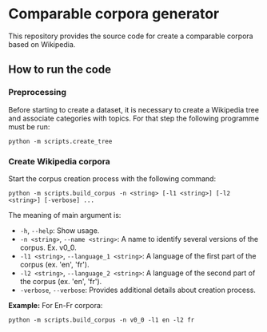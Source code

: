 # Comparable corpora generator
This repository provides the source code for create a comparable corpora based on Wikipedia.


## __How to run the code__

### __Preprocessing__

Before starting to create a dataset, it is necessary to create a Wikipedia tree and associate categories with topics.
For that step the following programme must be run:

```python -m scripts.create_tree  ```

### __Create Wikipedia corpora__

Start the corpus creation process with the following command:

```python -m scripts.build_corpus -n <string> [-l1 <string>] [-l2 <string>] [-verbose] ...```

The meaning of main argument is:
* ``-h``, ``--help``: Show usage.
* ``-n <string>``, ``--name <string>``: A name to identify several versions of the corpus. Ex. v0_0.
* ``-l1 <string>``, ``--language_1 <string>``: A language of the first part of the corpus (ex. 'en', 'fr').
* ``-l2 <string>``, ``--language_2 <string>``: A language of the second part of the corpus (ex. 'en', 'fr').
* ``-verbose``, ``--verbose``: Provides additional details about creation process.

**Example:**
For En-Fr corpora: 

```python -m scripts.build_corpus -n v0_0 -l1 en -l2 fr```